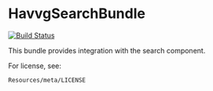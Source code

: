 # HavvgSearchBundle

[![Build Status](https://secure.travis-ci.org/havvg/HavvgSearchBundle.png?branch=master)](http://travis-ci.org/havvg/HavvgSearchBundle)

This bundle provides integration with the search component.

For license, see:

    Resources/meta/LICENSE
